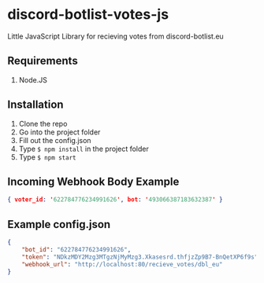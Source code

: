 # discord-botlist-votes-js
Little JavaScript Library for recieving votes from discord-botlist.eu

## Requirements
1. Node.JS

## Installation
1. Clone the repo
2. Go into the project folder
3. Fill out the config.json
4. Type ```$ npm install``` in the project folder
5. Type ```$ npm start```

## Incoming Webhook Body Example
```json
{ voter_id: '622784776234991626', bot: '493066387183632387' }
```

## Example config.json
```json
{
    "bot_id": "622784776234991626",
    "token": "NDkzMDY2Mzg3MTgzNjMyMzg3.Xkasesrd.thfjzZp9B7-BnQetXP6f9s",
    "webhook_url": "http://localhost:80/recieve_votes/dbl_eu"
}
```
